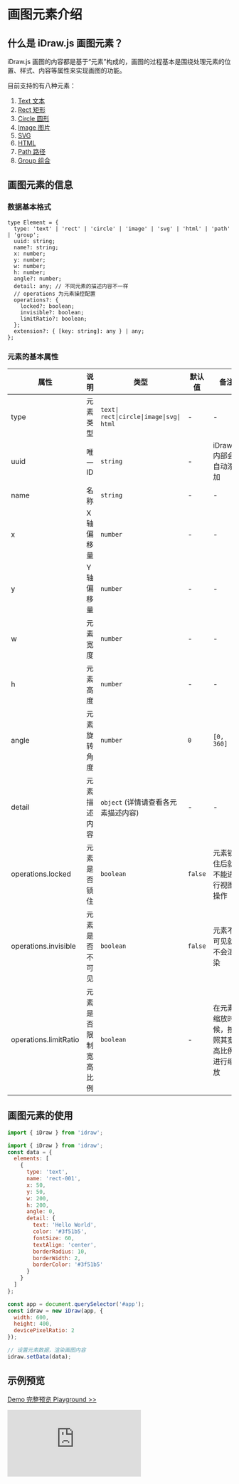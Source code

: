# 画图元素介绍

## 什么是 iDraw.js 画图元素？

iDraw.js 画图的内容都是基于“元素”构成的，画图的过程基本是围绕处理元素的位置、样式、内容等属性来实现画图的功能。

目前支持的有八种元素：

1. [Text 文本](./text.md)
2. [Rect 矩形](./rect.md)
3. [Circle 圆形](./circle.md)
4. [Image 图片](./image.md)
5. [SVG](./svg.md)
6. [HTML](./html.md)
7. [Path 路径](./path.md)
8. [Group 组合](./group.md)

## 画图元素的信息

### 数据基本格式

```tsx
type Element = {
  type: 'text' | 'rect' | 'circle' | 'image' | 'svg' | 'html' | 'path' | 'group';
  uuid: string;
  name?: string;
  x: number;
  y: number;
  w: number;
  h: number;
  angle?: number;
  detail: any; // 不同元素的描述内容不一样
  // operations 为元素操控配置
  operations?: {
    locked?: boolean;
    invisible?: boolean;
    limitRatio?: boolean;
  };
  extension?: { [key: string]: any } | any;
};
```

### 元素的基本属性

| 属性                  | 说明                 | 类型                                     | 默认值  | 备注                                   |
| --------------------- | -------------------- | ---------------------------------------- | ------- | -------------------------------------- |
| type                  | 元素类型             | `text\| rect\|circle\|image\|svg\| html` | -       | -                                      |
| uuid                  | 唯一 ID              | `string`                                 | -       | iDraw.js 内部会自动添加                |
| name                  | 名称                 | `string`                                 | -       | -                                      |
| x                     | X 轴偏移量           | `number`                                 | -       | -                                      |
| y                     | Y 轴偏移量           | `number`                                 | -       | -                                      |
| w                     | 元素宽度             | `number`                                 | -       | -                                      |
| h                     | 元素高度             | `number`                                 | -       | -                                      |
| angle                 | 元素旋转角度         | `number`                                 | `0`     | `[0, 360]`                             |
| detail                | 元素描述内容         | `object` (详情请查看各元素描述内容)      | -       | -                                      |
| operations.locked     | 元素是否锁住         | `boolean`                                | `false` | 元素锁住后就不能进行视图操作           |
| operations.invisible  | 元素是否不可见       | `boolean`                                | `false` | 元素不可见就不会渲染                   |
| operations.limitRatio | 元素是否限制宽高比例 | `boolean`                                | -       | 在元素缩放时候，按照其宽高比例进行缩放 |

## 画图元素的使用

```js
import { iDraw } from 'idraw';

import { iDraw } from 'idraw';
const data = {
  elements: [
    {
      type: 'text',
      name: 'rect-001',
      x: 50,
      y: 50,
      w: 200,
      h: 200,
      angle: 0,
      detail: {
        text: 'Hello World',
        color: '#3f51b5',
        fontSize: 60,
        textAlign: 'center',
        borderRadius: 10,
        borderWidth: 2,
        borderColor: '#3f51b5'
      }
    }
  ]
};

const app = document.querySelector('#app');
const idraw = new iDraw(app, {
  width: 600,
  height: 400,
  devicePixelRatio: 2
});

// 设置元素数据，渲染画图内容
idraw.setData(data);
```

## 示例预览

[Demo 完整预览 Playground >>](https://idrawjs.com/playground/?demo=elem-rect)

<iframe class="idraw-playground-preview" src="https://idrawjs.com/playground/?demo=elem-rect&header=false&sider=false&default-editor-split=50"
      frameborder="no" border="0" 
  ></iframe>

